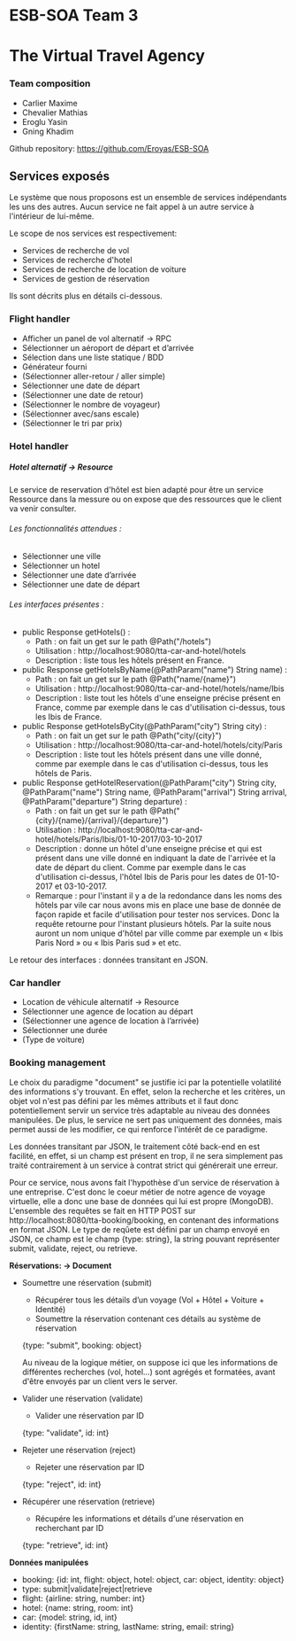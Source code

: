 # ESB-SOA Team 3

# The Virtual Travel Agency

### Team composition
   * Carlier Maxime
   * Chevalier Mathias
   * Eroglu Yasin
   * Gning Khadim

Github repository: https://github.com/Eroyas/ESB-SOA

## Services exposés

Le système que nous proposons est un ensemble de services indépendants les uns des autres.
Aucun service ne fait appel à un autre service à l'intérieur de lui-même.

Le scope de nos services est respectivement:
* Services de recherche de vol
* Services de recherche d'hotel
* Services de recherche de location de voiture
* Services de gestion de réservation

Ils sont décrits plus en détails ci-dessous.

### Flight handler

* Afficher un panel de vol alternatif -> RPC
* Sélectionner un aéroport de départ et d’arrivée
* Sélection dans une liste statique / BDD
* Générateur fourni
* (Sélectionner aller-retour / aller simple)
* Sélectionner une date de départ
* (Sélectionner une date de retour)
* (Sélectionner le nombre de voyageur)
* (Sélectionner avec/sans escale)
* (Sélectionner le tri par prix)

### Hotel handler
##### Hotel alternatif -> Resource
Le service de reservation d'hôtel est bien adapté pour être un service Ressource dans la messure ou on expose que des ressources que le client va venir consulter.  
###### Les fonctionnalités attendues : 
* Sélectionner une ville
* Sélectionner un hotel
* Sélectionner une date d’arrivée
* Sélectionner une date de départ

###### Les interfaces présentes :
* public Response getHotels() :
    * Path : on fait un get sur le path @Path("/hotels")
    * Utilisation : http://localhost:9080/tta-car-and-hotel/hotels
    * Description : liste tous les hôtels présent en France.
* public Response getHotelsByName(@PathParam("name") String name) :
    * Path : on fait un get sur le path @Path("name/{name}")
    * Utilisation : http://localhost:9080/tta-car-and-hotel/hotels/name/Ibis
    * Description : liste tout les hôtels d'une enseigne précise présent en France, comme par exemple dans le cas d'utilisation ci-dessus, tous les Ibis de France.
* public Response getHotelsByCity(@PathParam("city") String city) :
    * Path : on fait un get sur le path @Path("city/{city}")
    * Utilisation : http://localhost:9080/tta-car-and-hotel/hotels/city/Paris
    * Description : liste tout les hôtels présent dans une ville donné, comme par exemple dans le cas d'utilisation ci-dessus, tous les hôtels de Paris.
* public Response getHotelReservation(@PathParam("city") String city,
                                    @PathParam("name") String name,
                                    @PathParam("arrival") String arrival,
                                    @PathParam("departure") String departure) :
    * Path : on fait un get sur le path @Path("{city}/{name}/{arrival}/{departure}")
    * Utilisation : http://localhost:9080/tta-car-and-hotel/hotels/Paris/Ibis/01-10-2017/03-10-2017
    * Description : donne un hôtel d'une enseigne précise et qui est présent dans une ville donné en indiquant la date de l'arrivée et la date de départ du client. Comme par exemple dans le cas d'utilisation ci-dessus, l'hôtel Ibis de Paris pour les dates de 01-10-2017 et 03-10-2017.
    * Remarque : pour l'instant il y a de la redondance dans les noms des hôtels par vile car nous avons mis en place une base de donnée de façon rapide et facile d'utilisation pour tester nos services. Donc la requête retourne pour l'instant plusieurs hôtels. Par la suite nous auront un nom unique d'hôtel par ville comme par exemple un « Ibis Paris Nord » ou « Ibis Paris sud » et etc.

Le retour des interfaces : données transitant en JSON.

### Car handler

* Location de véhicule alternatif -> Resource
* Sélectionner une agence de location au départ
* (Sélectionner une agence de location à l’arrivée)
* Sélectionner une durée
* (Type de voiture)

### Booking management

Le choix du paradigme "document" se justifie ici par la potentielle volatilité des informations s'y trouvant.
En effet, selon la recherche et les critères, un objet vol n'est pas défini par les mêmes attributs et il faut donc potentiellement servir un service très adaptable au niveau des données manipulées.
De plus, le service ne sert pas uniquement des données, mais permet aussi de les modifier, ce qui renforce l'intérêt de ce paradigme.

Les données transitant par JSON, le traitement côté back-end en est facilité, en effet, si un champ est présent en trop, il ne sera simplement pas traité contrairement à un service à contrat strict qui générerait une erreur.

Pour ce service, nous avons fait l'hypothèse d'un service de réservation à une entreprise.
C'est donc le coeur métier de notre agence de voyage virtuelle, elle a donc une base de données qui lui est propre (MongoDB).
L'ensemble des requêtes se fait en HTTP POST sur http://localhost:8080/tta-booking/booking, en contenant des informations en format JSON.
Le type de reqûete est défini par un champ envoyé en JSON, ce champ est le champ {type: string}, la string pouvant représenter submit, validate, reject, ou retrieve.


**Réservations: -> Document**
  * Soumettre une réservation (submit)
    * Récupérer tous les détails d’un voyage (Vol + Hôtel + Voiture + Identité)
    * Soumettre la réservation contenant ces détails au système de réservation

    {type: "submit", booking: object}

    Au niveau de la logique métier, on suppose ici que les informations de différentes recherches (vol, hotel...) sont agrégés et formatées, avant d'être envoyés par un client vers le server.

  * Valider une réservation (validate)
    * Valider une réservation par ID

    {type: "validate", id: int}

  * Rejeter une réservation (reject)
    * Rejeter une réservation par ID

    {type: "reject", id: int}

  * Récupérer une réservation (retrieve)
    * Récupére les informations et détails d'une réservation en recherchant par ID

    {type: "retrieve", id: int}

**Données manipulées**
  * booking: {id: int, flight: object, hotel: object, car: object, identity: object}
  * type: submit|validate|reject|retrieve
  * flight: {airline: string, number: int}
  * hotel: {name: string, room: int}
  * car: {model: string, id, int}
  * identity: {firstName: string, lastName: string, email: string}

